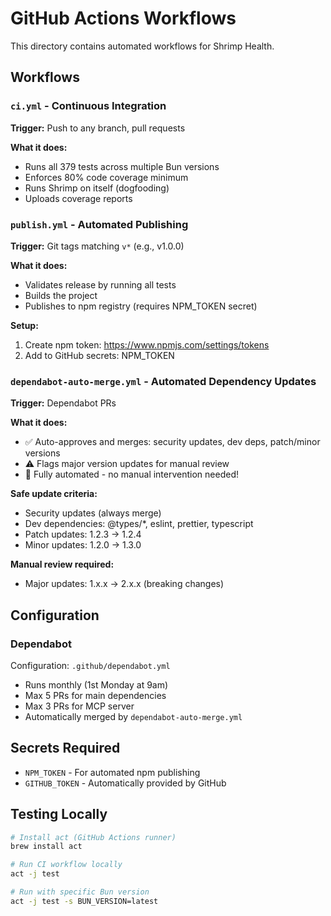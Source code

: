 # GitHub Actions Workflows

This directory contains automated workflows for Shrimp Health.

## Workflows

### `ci.yml` - Continuous Integration
**Trigger:** Push to any branch, pull requests

**What it does:**
- Runs all 379 tests across multiple Bun versions
- Enforces 80% code coverage minimum
- Runs Shrimp on itself (dogfooding)
- Uploads coverage reports

### `publish.yml` - Automated Publishing
**Trigger:** Git tags matching `v*` (e.g., v1.0.0)

**What it does:**
- Validates release by running all tests
- Builds the project
- Publishes to npm registry (requires NPM_TOKEN secret)

**Setup:**
1. Create npm token: https://www.npmjs.com/settings/tokens
2. Add to GitHub secrets: NPM_TOKEN

### `dependabot-auto-merge.yml` - Automated Dependency Updates
**Trigger:** Dependabot PRs

**What it does:**
- ✅ Auto-approves and merges: security updates, dev deps, patch/minor versions
- ⚠️ Flags major version updates for manual review
- 🤖 Fully automated - no manual intervention needed!

**Safe update criteria:**
- Security updates (always merge)
- Dev dependencies: @types/*, eslint, prettier, typescript
- Patch updates: 1.2.3 → 1.2.4
- Minor updates: 1.2.0 → 1.3.0

**Manual review required:**
- Major updates: 1.x.x → 2.x.x (breaking changes)

## Configuration

### Dependabot
Configuration: `.github/dependabot.yml`
- Runs monthly (1st Monday at 9am)
- Max 5 PRs for main dependencies
- Max 3 PRs for MCP server
- Automatically merged by `dependabot-auto-merge.yml`

## Secrets Required

- `NPM_TOKEN` - For automated npm publishing
- `GITHUB_TOKEN` - Automatically provided by GitHub

## Testing Locally

```bash
# Install act (GitHub Actions runner)
brew install act

# Run CI workflow locally
act -j test

# Run with specific Bun version
act -j test -s BUN_VERSION=latest
```
